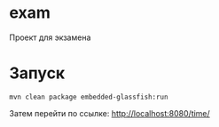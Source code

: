# exam
Проект для экзамена

# Запуск
```shell
mvn clean package embedded-glassfish:run
```
Затем перейти по ссылке: [http://localhost:8080/time/](http://localhost:8080/time/)
